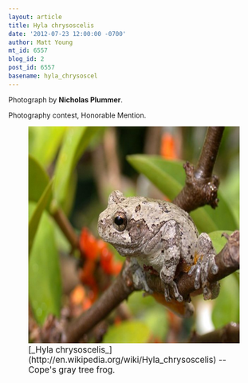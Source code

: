 ```yaml
---
layout: article
title: Hyla chrysoscelis
date: '2012-07-23 12:00:00 -0700'
author: Matt Young
mt_id: 6557
blog_id: 2
post_id: 6557
basename: hyla_chrysoscel
---
```

Photograph by **Nicholas Plummer**. 

Photography contest, Honorable Mention.

<figure>
<img src="/uploads/2012/plummer.hyla_chrysoscelis1.jpg" alt="plummer.hyla_chrysoscelis1.jpg" width="600" height="434" />
<figcaption markdown="span">
<big>[_Hyla chrysoscelis_](http://en.wikipedia.org/wiki/Hyla_chrysoscelis)  -- Cope's gray tree frog.</big>

</figcaption>
</figure>
